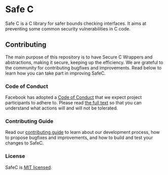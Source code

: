 # Safe C

Safe C is a C library for safer bounds checking interfaces. It aims at preventing some common security vulnerabilities in C code.

## Contributing

The main purpose of this repository is to have Secure C Wrappers and abstractions, making it secure, keeping up the efficiency. We are grateful to the community for contributing bugfixes and improvements. Read below to learn how you can take part in improving SafeC.

### Code of Conduct

Facebook has adopted a [Code of Conduct](CODE_OF_CONDUCT.md) that we expect project participants to adhere to. Please read [the full text](https://code.fb.com/codeofconduct) so that you can understand what actions will and will not be tolerated.

### Contributing Guide

Read our [contributing guide](CONTRIBUTING.md) to learn about our development process, how to propose bugfixes and improvements, and how to build and test your changes to SafeC.

### License

SafeC is [MIT licensed](LICENSE).
